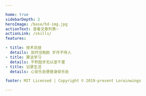 ```yaml
---

home: true
sidebarDepth: 2
heroImage: /base/hd-img.jpg
actionText: 查看文章列表✨
actionLink: /skills/
features:

- title: 技术总结
  details: 及时当勉励 岁月不待人
- title: 算法学习
  details: 不积跬步无以至千里
- title: 记录生活
  details: 心安乐处便是身安乐处

footer: MIT Licensed | Copyright © 2019-present Lorainwings

---
```


